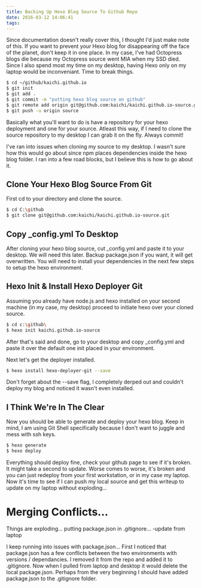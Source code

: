 ```yaml
---
title: Backing Up Hexo Blog Source To Github Repo
date: 2016-03-12 14:06:41
tags:
---
```


Since documentation doesn't really cover this, I thought I'd just make note of this. If you want to prevent your Hexo blog for disappearing off the face of the planet, don't keep it in one place. In my case, I've had Octopress blogs die because my Octopress source went MIA when my SSD died. Since I also spend most my time on my desktop, having Hexo only on my laptop would be inconveniant. Time to break things.

``` bash
$ cd ~/github/kaichi.github.io
$ git init
$ git add .
$ git commit -m "putting hexo blog source on github"
$ git remote add origin git@github.com:kaichi/kaichi.github.io-source.git
$ git push -u origin source

```

Basically what you'll want to do is have a repository for your hexo deployment and one for your source. Atleast this way, if I need to clone the source repository to my desktop I can grab it on the fly. Always commit!

I've ran into issues when cloning my source to my desktop. I wasn't sure how this would go about since npm places dependencies inside the hexo blog folder. I ran into a few road blocks, but I believe this is how to go about it.

## Clone Your Hexo Blog Source From Git

First cd to your directory and clone the source.

``` bash
$ cd C:\github
$ git clone git@github.com:kaichi/kaichi.github.io-source.git
```

## Copy _config.yml To Desktop

After cloning your hexo blog source, cut _config.yml and paste it to your desktop. We will need this later. Backup package.json if you want, it will get overwritten. You will need to install your dependencies in the next few steps to setup the hexo environment. 

## Hexo Init & Install Hexo Deployer Git

Assuming you already have node.js and hexo installed on your second machine (in my case, my desktop) proceed to initiate hexo over your cloned source.

``` bash
$ cd c:\github\
$ hexo init kaichi.github.io-source
```

After that's said and done, go to your desktop and copy _config.yml and paste it over the default one init placed in your environment.

Next let's get the deployer installed.

``` bash
$ hexo install hexo-deployer-git --save
```

Don't forget about the --save flag, I completely derped out and couldn't deploy my blog and noticed it wasn't even installed.

## I Think We're In The Clear

Now you should be able to generate and deploy your hexo blog. Keep in mind, I am using Git Shell specifically because I don't want to juggle and mess with ssh keys. 

``` bash
$ hexo generate
$ hexo deploy
```

Everything should deploy fine, check your github page to see if it's broken. It might take a second to update. Worse comes to worse, it's broken and you can just redeploy from your first workstation, or in my case my laptop. Now it's time to see if I can push my local source and get this writeup to update on my laptop without exploding...

# Merging Conflicts...

Things are exploding... putting package.json in .gitignore... -update from laptop

I keep running into issues with package.json... First I noticed that package.json has a few conflicts between the two environments with versions / dependancies. I removed it from the repo and added it to .gitignore. Now when I pulled from laptop and desktop it would delete the local package.json. Perhaps from the very beginning I should have added package.json to the .gitignore folder.